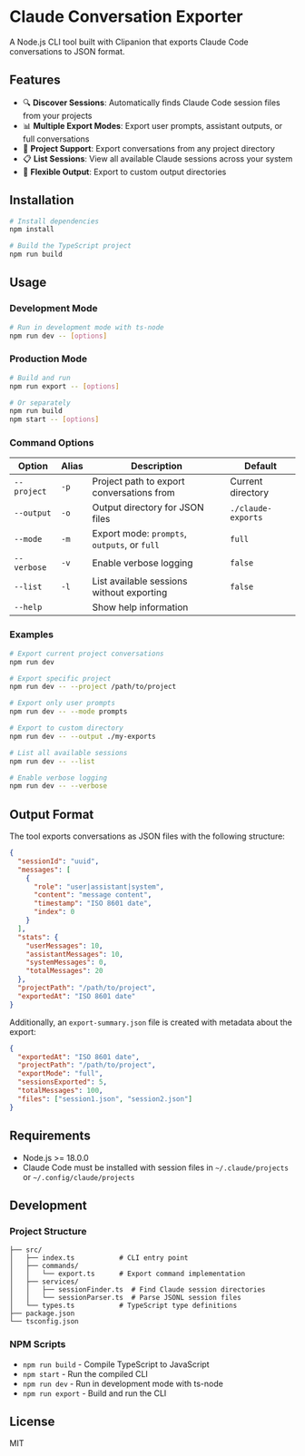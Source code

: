 # Claude Conversation Exporter

A Node.js CLI tool built with Clipanion that exports Claude Code conversations to JSON format.

## Features

- 🔍 **Discover Sessions**: Automatically finds Claude Code session files from your projects
- 📊 **Multiple Export Modes**: Export user prompts, assistant outputs, or full conversations
- 📁 **Project Support**: Export conversations from any project directory
- 📋 **List Sessions**: View all available Claude sessions across your system
- 🎯 **Flexible Output**: Export to custom output directories

## Installation

```bash
# Install dependencies
npm install

# Build the TypeScript project
npm run build
```

## Usage

### Development Mode

```bash
# Run in development mode with ts-node
npm run dev -- [options]
```

### Production Mode

```bash
# Build and run
npm run export -- [options]

# Or separately
npm run build
npm start -- [options]
```

### Command Options

| Option | Alias | Description | Default |
|--------|-------|-------------|---------|
| `--project` | `-p` | Project path to export conversations from | Current directory |
| `--output` | `-o` | Output directory for JSON files | `./claude-exports` |
| `--mode` | `-m` | Export mode: `prompts`, `outputs`, or `full` | `full` |
| `--verbose` | `-v` | Enable verbose logging | `false` |
| `--list` | `-l` | List available sessions without exporting | `false` |
| `--help` | | Show help information | |

### Examples

```bash
# Export current project conversations
npm run dev

# Export specific project
npm run dev -- --project /path/to/project

# Export only user prompts
npm run dev -- --mode prompts

# Export to custom directory
npm run dev -- --output ./my-exports

# List all available sessions
npm run dev -- --list

# Enable verbose logging
npm run dev -- --verbose
```

## Output Format

The tool exports conversations as JSON files with the following structure:

```json
{
  "sessionId": "uuid",
  "messages": [
    {
      "role": "user|assistant|system",
      "content": "message content",
      "timestamp": "ISO 8601 date",
      "index": 0
    }
  ],
  "stats": {
    "userMessages": 10,
    "assistantMessages": 10,
    "systemMessages": 0,
    "totalMessages": 20
  },
  "projectPath": "/path/to/project",
  "exportedAt": "ISO 8601 date"
}
```

Additionally, an `export-summary.json` file is created with metadata about the export:

```json
{
  "exportedAt": "ISO 8601 date",
  "projectPath": "/path/to/project",
  "exportMode": "full",
  "sessionsExported": 5,
  "totalMessages": 100,
  "files": ["session1.json", "session2.json"]
}
```

## Requirements

- Node.js >= 18.0.0
- Claude Code must be installed with session files in `~/.claude/projects` or `~/.config/claude/projects`

## Development

### Project Structure

```
├── src/
│   ├── index.ts           # CLI entry point
│   ├── commands/
│   │   └── export.ts      # Export command implementation
│   ├── services/
│   │   ├── sessionFinder.ts  # Find Claude session directories
│   │   └── sessionParser.ts  # Parse JSONL session files
│   └── types.ts           # TypeScript type definitions
├── package.json
└── tsconfig.json
```

### NPM Scripts

- `npm run build` - Compile TypeScript to JavaScript
- `npm start` - Run the compiled CLI
- `npm run dev` - Run in development mode with ts-node
- `npm run export` - Build and run the CLI

## License

MIT
